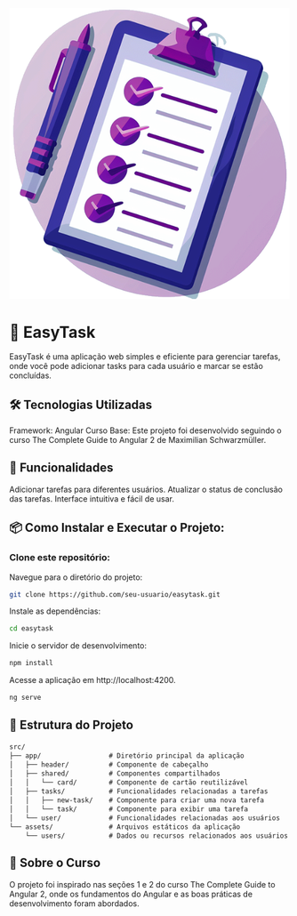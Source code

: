 <div align="center">
  <img alt="Header" src="/src/assets/task-management-logo.png"/>
</div>

# 📝 EasyTask
EasyTask é uma aplicação web simples e eficiente para gerenciar tarefas, onde você pode adicionar tasks para cada usuário e marcar se estão concluídas.

## 🛠️ Tecnologias Utilizadas
Framework: Angular
Curso Base: Este projeto foi desenvolvido seguindo o curso The Complete Guide to Angular 2 de Maximilian Schwarzmüller.


## 🚀 Funcionalidades
Adicionar tarefas para diferentes usuários.
Atualizar o status de conclusão das tarefas.
Interface intuitiva e fácil de usar.


## 📦 Como Instalar e Executar o Projeto:

### Clone este repositório:

Navegue para o diretório do projeto:

```bash
git clone https://github.com/seu-usuario/easytask.git
```

Instale as dependências:

```bash
cd easytask
```

Inicie o servidor de desenvolvimento:

```bash
npm install
```

Acesse a aplicação em http://localhost:4200.

```bash
ng serve
```

## 📖 Estrutura do Projeto

```plaintext
src/
├── app/                 # Diretório principal da aplicação
│   ├── header/          # Componente de cabeçalho
│   ├── shared/          # Componentes compartilhados
│   │   └── card/        # Componente de cartão reutilizável
│   ├── tasks/           # Funcionalidades relacionadas a tarefas
│   │   ├── new-task/    # Componente para criar uma nova tarefa
│   │   └── task/        # Componente para exibir uma tarefa
│   └── user/            # Funcionalidades relacionadas aos usuários
└── assets/              # Arquivos estáticos da aplicação
    └── users/           # Dados ou recursos relacionados aos usuários
````

## 🏫 Sobre o Curso
O projeto foi inspirado nas seções 1 e 2 do curso The Complete Guide to Angular 2, onde os fundamentos do Angular e as boas práticas de desenvolvimento foram abordados.
